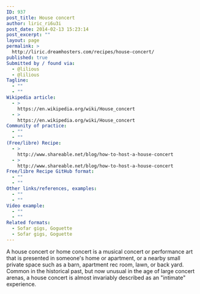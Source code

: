 ```yaml
---
ID: 937
post_title: House concert
author: liric_ri6u3i
post_date: 2014-02-13 15:23:14
post_excerpt: ""
layout: page
permalink: >
  http://liric.dreamhosters.com/recipes/house-concert/
published: true
Submitted by / found via:
  - @lilious
  - @lilious
Tagline:
  - ""
  - ""
Wikipedia article:
  - >
    https://en.wikipedia.org/wiki/House_concert
  - >
    https://en.wikipedia.org/wiki/House_concert
Community of practice:
  - ""
  - ""
(Free/libre) Recipe:
  - >
    http://www.shareable.net/blog/how-to-host-a-house-concert
  - >
    http://www.shareable.net/blog/how-to-host-a-house-concert
Free/libre Recipe GitHub format:
  - ""
  - ""
Other links/references, examples:
  - ""
  - ""
Video example:
  - ""
  - ""
Related formats:
  - Sofar gigs, Goguette
  - Sofar gigs, Goguette
---
```

A house concert or home concert is a musical concert or performance art that is presented in someone's home or apartment, or a nearby small private space such as a barn, apartment rec room, lawn, or back yard. Common in the historical past, but now unusual in the age of large concert arenas, a house concert is almost invariably described as an "intimate" experience.
